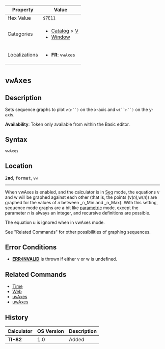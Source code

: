 | Property      | Value |
|---------------|-------|
| Hex Value     | `$7E11`|
| Categories    | <ul><li>[Catalog](<../categories/Catalog.md>) > [V](<../categories/Catalog.md#V>)</li><li>[Window](<../categories/Window.md>)</li></ul> |
| Localizations | <ul><li><b>FR</b>: `vwAxes`</li></ul> |

# `vwAxes`

## Description
Sets sequence graphs to plot `v(n``)` on the x-axis and `w(``n``)` on the y-axis.


<b>Availability</b>: Token only available from within the Basic editor.

## Syntax
`vwAxes`

## Location
<tt><kbd><b>2nd</b></kbd></tt>, <kbd>format</kbd>, `vw`
<hr>

When vwAxes is enabled, and the calculator is in [Seq](seq-mode) mode, the equations v and w will be graphed against each other (that is, the points (v(_n_),w(_n_)) are graphed for the values of _n_ between _n_Min and _n_Max). With this setting, sequence mode graphs are a bit like [parametric](param) mode, except the parameter _n_ is always an integer, and recursive definitions are possible.

The equation u is ignored when in vwAxes mode.

See "Related Commands" for other possibilities of graphing sequences.

## Error Conditions

*   **[ERR:INVALID](errors#invalid)** is thrown if either v or w is undefined.

## Related Commands

*   [Time](Time.md)
*   [Web](Web.md)
*   [uvAxes](uvAxes.md)
*   [uwAxes](uwAxes.md)

## History
| Calculator | OS Version | Description |
|------------|------------|-------------|
| <b>TI-82</b> | 1.0 | Added |


